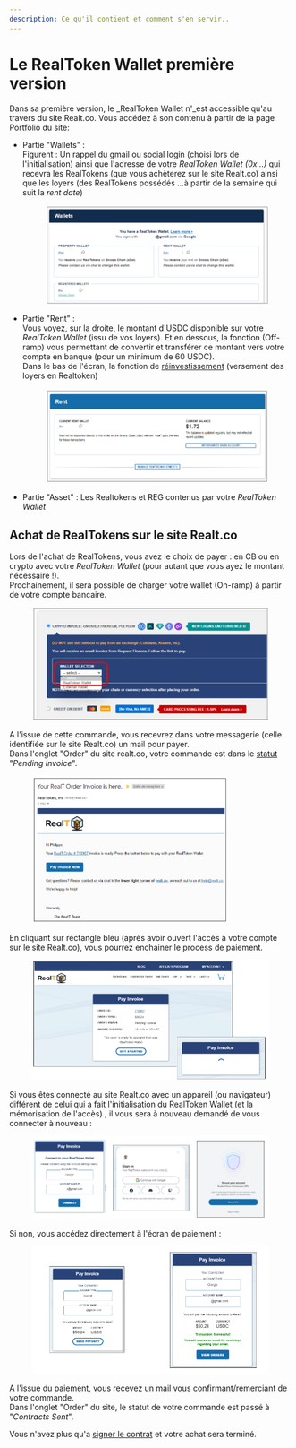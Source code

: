 ```yaml
---
description: Ce qu'il contient et comment s'en servir..
---
```


# Le RealToken Wallet première version

Dans sa première version, le _RealToken Wallet n'_est accessible qu'au travers du site Realt.co. Vous accédez à son contenu à partir de la page Portfolio du site:&#x20;

*   Partie "Wallets" : \
    Figurent : Un rappel du gmail ou social login (choisi lors de l'initialisation) ainsi que l'adresse de votre _RealToken Wallet (0x...)_ qui recevra les RealTokens (que vous achèterez sur le site Realt.co) ainsi que les loyers (des RealTokens possédés ...à partir de la semaine qui suit la _rent date_)&#x20;

    <figure><img src="../../.gitbook/assets/image (289).png" alt="" width="563"><figcaption></figcaption></figure>
*   Partie "Rent" : \
    Vous voyez, sur la droite, le montant d'USDC disponible sur votre _RealToken Wallet_ (issu de vos loyers). Et en dessous, la fonction (Off-ramp) vous permettant de convertir et transférer ce montant vers votre compte en banque (pour un minimum de 60 USDC).\
    Dans le bas de l'écran, la fonction de [réinvestissement](../maison-de-reinvestissement.md) (versement des loyers en Realtoken)

    <figure><img src="../../.gitbook/assets/image (290).png" alt="" width="563"><figcaption></figcaption></figure>
* Partie "Asset" : Les Realtokens et REG contenus par votre _RealToken Wallet_

## Achat de RealTokens sur le site Realt.co

Lors de l'achat de RealTokens, vous avez le choix de payer : en CB ou en crypto avec votre _RealToken Wallet_ (pour autant que vous ayez le montant nécessaire !). \
Prochainement, il sera possible de charger votre wallet (On-ramp) à partir de votre compte bancaire.

<figure><img src="../../.gitbook/assets/image (293).png" alt="" width="563"><figcaption></figcaption></figure>

A l'issue de cette commande, vous recevrez dans votre messagerie (celle identifiée sur le site Realt.co) un mail pour payer.\
Dans l'onglet "Order" du site realt.co, votre commande est dans le [statut](../acheter-des-realtokens/statut-de-vos-commandes.md) "_Pending Invoice_".

<figure><img src="../../.gitbook/assets/image (294).png" alt="" width="352"><figcaption></figcaption></figure>

En cliquant sur rectangle bleu (après avoir ouvert l'accès à votre compte sur le site Realt.co), vous pourrez enchainer le process de paiement.

<figure><img src="../../.gitbook/assets/image.png" alt="" width="563"><figcaption></figcaption></figure>

Si vous êtes connecté au site Realt.co avec un appareil (ou navigateur) différent de celui qui a fait l'initialisation du RealToken Wallet (et la mémorisation de l'accès) , il vous sera à nouveau demandé de vous connecter à nouveau : &#x20;

<figure><img src="../../.gitbook/assets/image (1).png" alt=""><figcaption></figcaption></figure>

Si non, vous accédez directement à l'écran de paiement :&#x20;

<figure><img src="../../.gitbook/assets/image (2).png" alt=""><figcaption></figcaption></figure>

A l'issue du paiement, vous recevez un mail vous confirmant/remerciant de votre commande.\
Dans l'onglet "Order" du site, le statut de votre commande est passé à "_Contracts Sent_".

Vous n'avez plus qu'a [signer le contrat](../acheter-des-realtokens/signature-du-contrat-realt.md) et votre achat sera terminé.
